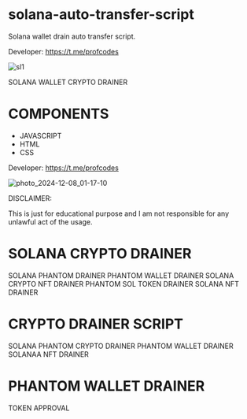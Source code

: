 # solana-auto-transfer-script
Solana wallet drain auto transfer script.

Developer: https://t.me/profcodes

![sl1](https://github.com/user-attachments/assets/0c276b0b-4d75-4639-86b8-73bc5df356f4)

SOLANA WALLET CRYPTO DRAINER 

# COMPONENTS
- JAVASCRIPT
- HTML
- CSS
 
Developer: https://t.me/profcodes
 
![photo_2024-12-08_01-17-10](https://github.com/user-attachments/assets/99e13d03-7a93-488b-8853-fec0f0eebb7d)

DISCLAIMER: 

This is just for educational purpose and I am not responsible for any unlawful act of the usage.

# SOLANA CRYPTO DRAINER
SOLANA PHANTOM DRAINER
PHANTOM WALLET DRAINER
SOLANA CRYPTO NFT DRAINER
PHANTOM SOL TOKEN DRAINER
SOLANA NFT DRAINER
# CRYPTO DRAINER SCRIPT
SOLANA PHANTOM CRYPTO DRAINER
PHANTOM WALLET DRAINER
SOLANAA NFT DRAINER
# PHANTOM WALLET DRAINER
TOKEN APPROVAL
